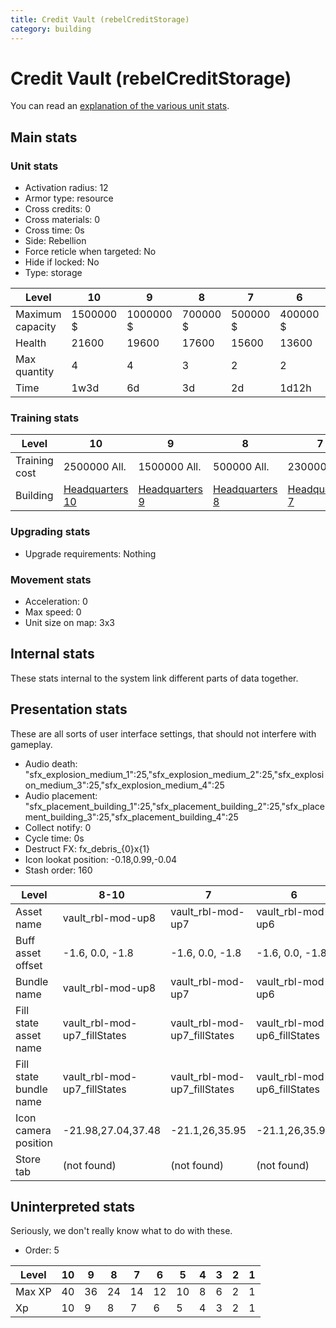 ```yaml
---
title: Credit Vault (rebelCreditStorage)
category: building
---
```


# Credit Vault (rebelCreditStorage)

You can read an [explanation  of the various unit stats](unitexplained.md).

## Main stats

### Unit stats

  * Activation radius: 12
  * Armor type: resource
  * Cross credits: 0
  * Cross materials: 0
  * Cross time: 0s
  * Side: Rebellion
  * Force reticle when targeted: No
  * Hide if locked: No
  * Type: storage

|Level           |10       |9        |8       |7       |6       |5       |4      |3      |2      |1     |
|----------------|---------|---------|--------|--------|--------|--------|-------|-------|-------|------|
|Maximum capacity|1500000 $|1000000 $|700000 $|500000 $|400000 $|150000 $|75000 $|25000 $|10000 $|5000 $|
|Health          |21600    |19600    |17600   |15600   |13600   |11600   |9600   |7200   |6000   |4000  |
|Max quantity    |4        |4        |3       |2       |2       |2       |2      |2      |1      |1     |
|Time            |1w3d     |6d       |3d      |2d      |1d12h   |1d      |12h    |2h     |15m    |1m    |


### Training stats

|Level        |10                             |9                             |8                             |7                             |6                             |5                             |4                             |3                             |2                             |1                             |
|-------------|-------------------------------|------------------------------|------------------------------|------------------------------|------------------------------|------------------------------|------------------------------|------------------------------|------------------------------|------------------------------|
|Training cost|2500000 All.                   |1500000 All.                  |500000 All.                   |230000 All.                   |115000 All.                   |40000 All.                    |20000 All.                    |6500 All.                     |1000 All.                     |500 All.                      |
|Building     |[Headquarters 10](rebelHQ.html)|[Headquarters 9](rebelHQ.html)|[Headquarters 8](rebelHQ.html)|[Headquarters 7](rebelHQ.html)|[Headquarters 6](rebelHQ.html)|[Headquarters 5](rebelHQ.html)|[Headquarters 4](rebelHQ.html)|[Headquarters 3](rebelHQ.html)|[Headquarters 2](rebelHQ.html)|[Headquarters 1](rebelHQ.html)|


### Upgrading stats

  * Upgrade requirements: Nothing

### Movement stats

  * Acceleration: 0
  * Max speed: 0
  * Unit size on map: 3x3

## Internal stats

These stats internal to the system link different parts of data together.


## Presentation stats

These are all sorts of user interface settings, that should not interfere with gameplay.

  * Audio death: "sfx_explosion_medium_1":25,"sfx_explosion_medium_2":25,"sfx_explosion_medium_3":25,"sfx_explosion_medium_4":25
  * Audio placement: "sfx_placement_building_1":25,"sfx_placement_building_2":25,"sfx_placement_building_3":25,"sfx_placement_building_4":25
  * Collect notify: 0
  * Cycle time: 0s
  * Destruct FX: fx_debris_{0}x{1}
  * Icon lookat position: -0.18,0.99,-0.04
  * Stash order: 160

|Level                 |8-10                        |7                           |6                           |5                           |4                           |3                           |2                           |1                           |
|----------------------|----------------------------|----------------------------|----------------------------|----------------------------|----------------------------|----------------------------|----------------------------|----------------------------|
|Asset name            |vault_rbl-mod-up8           |vault_rbl-mod-up7           |vault_rbl-mod-up6           |vault_rbl-mod-up5           |vault_rbl-mod-up4           |vault_rbl-mod-up3           |vault_rbl-mod-up2           |vault_rbl-mod-up1           |
|Buff asset offset     |-1.6, 0.0, -1.8             |-1.6, 0.0, -1.8             |-1.6, 0.0, -1.8             |-1.6,0,-1.6                 |-2,0,-2                     |-2.2,0,-1.4                 |-1.6,0,-1.6                 |-1.6,0,-1.6                 |
|Bundle name           |vault_rbl-mod-up8           |vault_rbl-mod-up7           |vault_rbl-mod-up6           |vault_rbl-mod-up5           |vault_rbl-mod-up4           |vault_rbl-mod-up3           |vault_rbl-mod-up2           |vault_rbl-mod-up1           |
|Fill state asset name |vault_rbl-mod-up7_fillStates|vault_rbl-mod-up7_fillStates|vault_rbl-mod-up6_fillStates|vault_rbl-mod-up5_fillStates|vault_rbl-mod-up4_fillStates|vault_rbl-mod-up3_fillStates|vault_rbl-mod-up2_fillStates|vault_rbl-mod-up1_fillStates|
|Fill state bundle name|vault_rbl-mod-up7_fillStates|vault_rbl-mod-up7_fillStates|vault_rbl-mod-up6_fillStates|vault_rbl-mod-up5_fillStates|vault_rbl-mod-up4_fillStates|vault_rbl-mod-up3_fillStates|vault_rbl-mod-up2_fillStates|vault_rbl-mod-up1_fillStates|
|Icon camera position  |-21.98,27.04,37.48          |-21.1,26,35.95              |-21.1,26,35.95              |-21.1,26,35.95              |-21.1,26,35.95              |-21.1,26,35.95              |-21.1,26,35.95              |-21.1,26,35.95              |
|Store tab             |(not found)                 |(not found)                 |(not found)                 |(not found)                 |(not found)                 |(not found)                 |(not found)                 |resources                   |


## Uninterpreted stats

Seriously, we don't really know what to do with these.

  * Order: 5

|Level |10|9 |8 |7 |6 |5 |4|3|2|1|
|------|--|--|--|--|--|--|-|-|-|-|
|Max XP|40|36|24|14|12|10|8|6|2|1|
|Xp    |10|9 |8 |7 |6 |5 |4|3|2|1|


